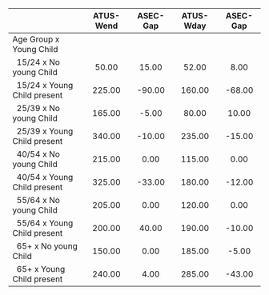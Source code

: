
|                      |    ATUS-Wend |     ASEC-Gap |    ATUS-Wday |     ASEC-Gap |
| -------------------- | :----------: | :----------: | :----------: | :----------: |
| Age Group x Young Child |              |              |              |              |
| &nbsp;&nbsp;15/24 x No young Child |        50.00 |        15.00 |        52.00 |         8.00 |
| &nbsp;&nbsp;15/24 x Young Child present |       225.00 |       -90.00 |       160.00 |       -68.00 |
| &nbsp;&nbsp;25/39 x No young Child |       165.00 |        -5.00 |        80.00 |        10.00 |
| &nbsp;&nbsp;25/39 x Young Child present |       340.00 |       -10.00 |       235.00 |       -15.00 |
| &nbsp;&nbsp;40/54 x No young Child |       215.00 |         0.00 |       115.00 |         0.00 |
| &nbsp;&nbsp;40/54 x Young Child present |       325.00 |       -33.00 |       180.00 |       -12.00 |
| &nbsp;&nbsp;55/64 x No young Child |       205.00 |         0.00 |       120.00 |         0.00 |
| &nbsp;&nbsp;55/64 x Young Child present |       200.00 |        40.00 |       190.00 |       -10.00 |
| &nbsp;&nbsp;65+ x No young Child |       150.00 |         0.00 |       185.00 |        -5.00 |
| &nbsp;&nbsp;65+ x Young Child present |       240.00 |         4.00 |       285.00 |       -43.00 |

